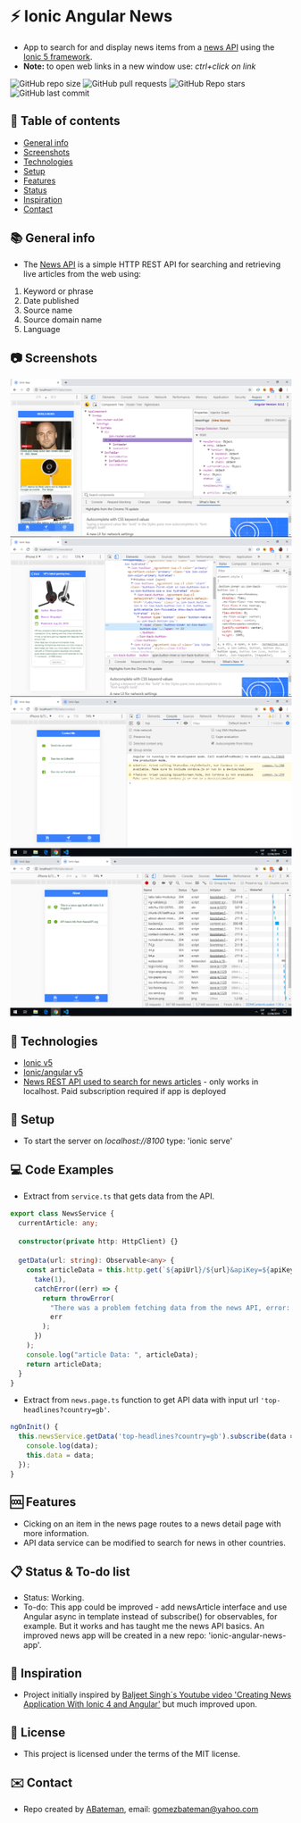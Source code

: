 # :zap: Ionic Angular News

* App to search for and display news items from a [news API](https://newsapi.org/) using the [Ionic 5 framework](https://ionicframework.com/docs).
* **Note:** to open web links in a new window use: _ctrl+click on link_

![GitHub repo size](https://img.shields.io/github/repo-size/AndrewJBateman/ionic-angular-news?style=plastic)
![GitHub pull requests](https://img.shields.io/github/issues-pr/AndrewJBateman/ionic-angular-news?style=plastic)
![GitHub Repo stars](https://img.shields.io/github/stars/AndrewJBateman/ionic-angular-news?style=plastic)
![GitHub last commit](https://img.shields.io/github/last-commit/AndrewJBateman/ionic-angular-news?style=plastic)

## :page_facing_up: Table of contents

* [General info](#general-info)
* [Screenshots](#screenshots)
* [Technologies](#technologies)
* [Setup](#setup)
* [Features](#features)
* [Status](#status)
* [Inspiration](#inspiration)
* [Contact](#contact)

## :books: General info

* The [News API](https://newsapi.org/) is a simple HTTP REST API for searching and retrieving live articles from the web using:

1. Keyword or phrase
2. Date published
3. Source name
4. Source domain name
5. Language

## :camera: Screenshots

![Ionic page](./img/news-page.png)
![Ionic page](./img/news-detail.png)
![Ionic page](./img/contact.png)
![Ionic page](./img/about.png)

## :signal_strength: Technologies

* [Ionic v5](https://ionicframework.com/)
* [Ionic/angular v5](https://www.npmjs.com/package/@ionic/angular)
* [News REST API used to search for news articles](https://newsapi.org/) - only works in localhost. Paid subscription required if app is deployed

## :floppy_disk: Setup

* To start the server on _localhost://8100_ type: 'ionic serve'

## :computer: Code Examples

* Extract from `service.ts` that gets data from the API.

```typescript
export class NewsService {
  currentArticle: any;

  constructor(private http: HttpClient) {}

  getData(url: string): Observable<any> {
    const articleData = this.http.get(`${apiUrl}/${url}&apiKey=${apiKey}`).pipe(
      take(1),
      catchError((err) => {
        return throwError(
          "There was a problem fetching data from the news API, error: ",
          err
        );
      })
    );
    console.log("article Data: ", articleData);
    return articleData;
  }
}
```

* Extract from `news.page.ts` function to get API data with input url `'top-headlines?country=gb'`.

```typescript
ngOnInit() {
  this.newsService.getData('top-headlines?country=gb').subscribe(data => {
    console.log(data);
    this.data = data;
  });
}
```

## :cool: Features

* Cicking on an item in the news page routes to a news detail page with more information.
* API data service can be modified to search for news in other countries.

## :clipboard: Status & To-do list

* Status: Working.
* To-do: This app could be improved - add newsArticle interface and use Angular async in template instead of subscribe() for observables, for example. But it works and has taught me the news API basics. An improved news app will be created in a new repo: 'ionic-angular-news-app'.

## :clap: Inspiration

* Project initially inspired by [Baljeet Singh´s Youtube video 'Creating News Application With Ionic 4 and Angular'](https://www.youtube.com/watch?v=NJ9C7iY9350) but much improved upon.

## :file_folder: License

* This project is licensed under the terms of the MIT license.

## :envelope: Contact

* Repo created by [ABateman](https://github.com/AndrewJBateman), email: gomezbateman@yahoo.com
